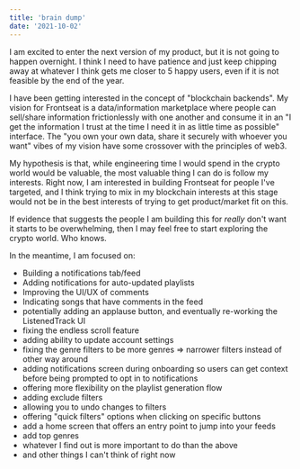```yaml
---
title: 'brain dump'
date: '2021-10-02'
---
```


I am excited to enter the next version of my product, but it is not going to happen overnight. I think I need to have patience and just keep chipping away at whatever I think gets me closer to 5 happy users, even if it is not feasible by the end of the year. 

I have been getting interested in the concept of "blockchain backends". My vision for Frontseat is a data/information marketplace where people can sell/share information frictionlessly with one another and consume it in an "I get the information I trust at the time I need it in as little time as possible" interface. The "you own your own data, share it securely with whoever you want" vibes of my vision have some crossover with the principles of web3.

My hypothesis is that, while engineering time I would spend in the crypto world would be valuable, the most valuable thing I can do is follow my interests. Right now, I am interested in building Frontseat for people I've targeted, and I think trying to mix in my blockchain interests at this stage would not be in the best interests of trying to get product/market fit on this. 

If evidence that suggests the people I am building this for <i>really</i> don't want it starts to be overwhelming, then I may feel free to start exploring the crypto world. Who knows.

In the meantime, I am focused on:
 * Building a notifications tab/feed
 * Adding notifications for auto-updated playlists
 * Improving the UI/UX of comments
 * Indicating songs that have comments in the feed
 * potentially adding an applause button, and eventually re-working the ListenedTrack UI
 * fixing the endless scroll feature
 * adding ability to update account settings
 * fixing the genre filters to be more genres => narrower filters instead of other way around
 * adding notifications screen during onboarding so users can get context before being prompted to opt in to notifications
 * offering more flexibility on the playlist generation flow
 * adding exclude filters
 * allowing you to undo changes to filters
 * offering "quick filters" options when clicking on specific buttons
 * add a home screen that offers an entry point to jump into your feeds
 * add top genres
 * whatever I find out is more important to do than the above
 * and other things I can't think of right now




